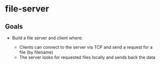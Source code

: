 # file-server
## Goals
- Build a file server and client where:

   - Clients can connect to the server via TCP and send a request for a file (by filename)
   - The server looks for requested files locally and sends back the data